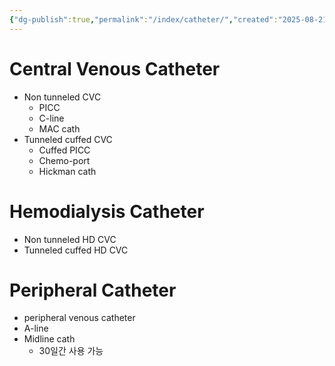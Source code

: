 ```yaml
---
{"dg-publish":true,"permalink":"/index/catheter/","created":"2025-08-21T21:51:02.550+09:00","updated":"2025-08-23T22:43:08.342+09:00"}
---
```


# Central Venous Catheter
- Non tunneled CVC
	- PICC
	- C-line
	- MAC cath
- Tunneled cuffed CVC
	- Cuffed PICC
	- Chemo-port
	- Hickman cath
# Hemodialysis Catheter 
- Non tunneled HD CVC
- Tunneled cuffed HD CVC
# Peripheral Catheter
- peripheral venous catheter
- A-line
- Midline cath
	- 30일간 사용 가능 